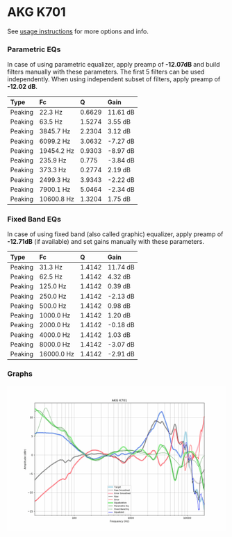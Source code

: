 # AKG K701
See [usage instructions](https://github.com/jaakkopasanen/AutoEq#usage) for more options and info.

### Parametric EQs
In case of using parametric equalizer, apply preamp of **-12.07dB** and build filters manually
with these parameters. The first 5 filters can be used independently.
When using independent subset of filters, apply preamp of **-12.02 dB**.

| Type    | Fc         |      Q | Gain     |
|:--------|:-----------|:-------|:---------|
| Peaking | 22.3 Hz    | 0.6629 | 11.61 dB |
| Peaking | 63.5 Hz    | 1.5274 | 3.55 dB  |
| Peaking | 3845.7 Hz  | 2.2304 | 3.12 dB  |
| Peaking | 6099.2 Hz  | 3.0632 | -7.27 dB |
| Peaking | 19454.2 Hz | 0.9303 | -8.97 dB |
| Peaking | 235.9 Hz   | 0.775  | -3.84 dB |
| Peaking | 373.3 Hz   | 0.2774 | 2.19 dB  |
| Peaking | 2499.3 Hz  | 3.9343 | -2.22 dB |
| Peaking | 7900.1 Hz  | 5.0464 | -2.34 dB |
| Peaking | 10600.8 Hz | 1.3204 | 1.75 dB  |

### Fixed Band EQs
In case of using fixed band (also called graphic) equalizer, apply preamp of **-12.71dB**
(if available) and set gains manually with these parameters.

| Type    | Fc         |      Q | Gain     |
|:--------|:-----------|:-------|:---------|
| Peaking | 31.3 Hz    | 1.4142 | 11.74 dB |
| Peaking | 62.5 Hz    | 1.4142 | 4.32 dB  |
| Peaking | 125.0 Hz   | 1.4142 | 0.39 dB  |
| Peaking | 250.0 Hz   | 1.4142 | -2.13 dB |
| Peaking | 500.0 Hz   | 1.4142 | 0.98 dB  |
| Peaking | 1000.0 Hz  | 1.4142 | 1.20 dB  |
| Peaking | 2000.0 Hz  | 1.4142 | -0.18 dB |
| Peaking | 4000.0 Hz  | 1.4142 | 1.03 dB  |
| Peaking | 8000.0 Hz  | 1.4142 | -3.07 dB |
| Peaking | 16000.0 Hz | 1.4142 | -2.91 dB |

### Graphs
![](./AKG%20K701.png)
